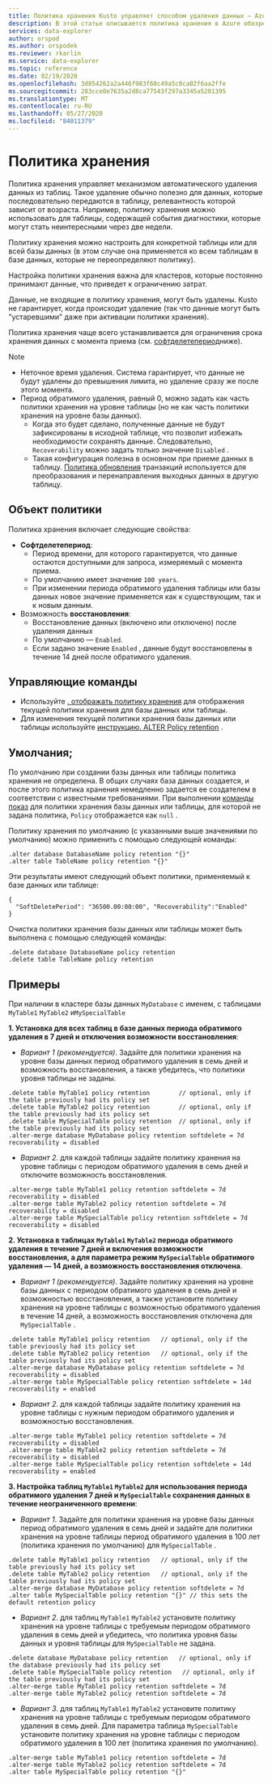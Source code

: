 ```yaml
---
title: Политика хранения Kusto управляет способом удаления данных — Azure обозреватель данных
description: В этой статье описывается политика хранения в Azure обозреватель данных.
services: data-explorer
author: orspod
ms.author: orspodek
ms.reviewer: rkarlin
ms.service: data-explorer
ms.topic: reference
ms.date: 02/19/2020
ms.openlocfilehash: 3d854262a2a446f983f60c49a5c0ca02f6aa2ffe
ms.sourcegitcommit: 283cce0e7635a2d8ca77543f297a3345a5201395
ms.translationtype: MT
ms.contentlocale: ru-RU
ms.lasthandoff: 05/27/2020
ms.locfileid: "84011379"
---
```

# <a name="retention-policy"></a>Политика хранения

Политика хранения управляет механизмом автоматического удаления данных из таблиц.
Такое удаление обычно полезно для данных, которые последовательно передаются в таблицу, релевантность которой зависит от возраста. Например, политику хранения можно использовать для таблицы, содержащей события диагностики, которые могут стать неинтересными через две недели.

Политику хранения можно настроить для конкретной таблицы или для всей базы данных (в этом случае она применяется ко всем таблицам в базе данных, которые не переопределяют политику).

Настройка политики хранения важна для кластеров, которые постоянно принимают данные, что приведет к ограничению затрат.

Данные, не входящие в политику хранения, могут быть удалены. Kusto не гарантирует, когда происходит удаление (так что данные могут быть "устаревшими" даже при активации политики хранения).

Политика хранения чаще всего устанавливается для ограничения срока хранения данных с момента приема (см. [софтделетепериод](#the-policy-object)ниже).

> [!NOTE]
> * Неточное время удаления. Система гарантирует, что данные не будут удалены до превышения лимита, но удаление сразу же после этого момента.
> * Период обратимого удаления, равный 0, можно задать как часть политики хранения на уровне таблицы (но не как часть политики хранения на уровне базы данных).
>   * Когда это будет сделано, полученные данные не будут зафиксированы в исходной таблице, что позволит избежать необходимости сохранять данные. Следовательно, `Recoverability` можно задать только значение `Disabled` . 
>   * Такая конфигурация полезна в основном при приеме данных в таблицу.
>   [Политика обновления](updatepolicy.md) транзакций используется для преобразования и перенаправления выходных данных в другую таблицу.

## <a name="the-policy-object"></a>Объект политики

Политика хранения включает следующие свойства:

* **Софтделетепериод**:
    * Период времени, для которого гарантируется, что данные остаются доступными для запроса, измеряемый с момента приема.
    * По умолчанию имеет значение `100 years`.
    * При изменении периода обратимого удаления таблицы или базы данных новое значение применяется как к существующим, так и к новым данным.
* Возможность **восстановления**:
    * Восстановление данных (включено или отключено) после удаления данных
    * По умолчанию — `Enabled`.
    * Если задано значение `Enabled` , данные будут восстановлены в течение 14 дней после обратимого удаления.

## <a name="control-commands"></a>Управляющие команды

* Используйте [. отображать политику хранения](../management/retention-policy.md) для отображения текущей политики хранения для базы данных или таблицы.
* Для изменения текущей политики хранения базы данных или таблицы используйте [инструкцию. ALTER Policy retention](../management/retention-policy.md) .

## <a name="defaults"></a>Умолчания;

По умолчанию при создании базы данных или таблицы политика хранения не определена.
В общих случаях база данных создается, и после этого политика хранения немедленно задается ее создателем в соответствии с известными требованиями.
При выполнении [команды показ](../management/retention-policy.md) для политики хранения базы данных или таблицы, для которой не задана политика, `Policy` отображается как `null` .

Политику хранения по умолчанию (с указанными выше значениями по умолчанию) можно применить с помощью следующей команды:

```kusto
.alter database DatabaseName policy retention "{}"
.alter table TableName policy retention "{}"
```

Эти результаты имеют следующий объект политики, применяемый к базе данных или таблице:

```kusto
{
  "SoftDeletePeriod": "36500.00:00:00", "Recoverability":"Enabled"
}
```

Очистка политики хранения базы данных или таблицы может быть выполнена с помощью следующей команды:

```kusto
.delete database DatabaseName policy retention
.delete table TableName policy retention
```

## <a name="examples"></a>Примеры

При наличии в кластере базы данных `MyDatabase` с именем, с таблицами `MyTable1` `MyTable2` и`MySpecialTable`

**1. Установка для всех таблиц в базе данных периода обратимого удаления в 7 дней и отключения возможности восстановления**:

* *Вариант 1 (рекомендуется)*. Задайте для политики хранения на уровне базы данных период обратимого удаления в семь дней и возможность восстановления, а также убедитесь, что политики уровня таблицы не заданы.

```kusto
.delete table MyTable1 policy retention        // optional, only if the table previously had its policy set
.delete table MyTable2 policy retention        // optional, only if the table previously had its policy set
.delete table MySpecialTable policy retention  // optional, only if the table previously had its policy set
.alter-merge database MyDatabase policy retention softdelete = 7d recoverability = disabled
```

* *Вариант 2*. для каждой таблицы задайте политику хранения на уровне таблицы с периодом обратимого удаления в семь дней и отключите возможность восстановления.

```kusto
.alter-merge table MyTable1 policy retention softdelete = 7d recoverability = disabled
.alter-merge table MyTable2 policy retention softdelete = 7d recoverability = disabled
.alter-merge table MySpecialTable policy retention softdelete = 7d recoverability = disabled
```

**2. Установка в таблицах `MyTable1` `MyTable2` периода обратимого удаления в течение 7 дней и включения возможности восстановления, а для параметра режим `MySpecialTable` обратимого удаления — 14 дней, а возможность восстановления отключена**.

* *Вариант 1 (рекомендуется)*. Задайте политику хранения на уровне базы данных с периодом обратимого удаления в семь дней и возможностью восстановления, а также установите политику хранения на уровне таблицы с возможностью обратимого удаления в течение 14 дней, а возможность восстановления отключена для `MySpecialTable` .

```kusto
.delete table MyTable1 policy retention   // optional, only if the table previously had its policy set
.delete table MyTable2 policy retention   // optional, only if the table previously had its policy set
.alter-merge database MyDatabase policy retention softdelete = 7d recoverability = disabled
.alter-merge table MySpecialTable policy retention softdelete = 14d recoverability = enabled
```

* *Вариант 2*. для каждой таблицы задайте политику хранения на уровне таблицы с нужным периодом обратимого удаления и возможностью восстановления.

```kusto
.alter-merge table MyTable1 policy retention softdelete = 7d recoverability = disabled
.alter-merge table MyTable2 policy retention softdelete = 7d recoverability = disabled
.alter-merge table MySpecialTable policy retention softdelete = 14d recoverability = enabled
```

**3. Настройка таблиц `MyTable1` `MyTable2` для использования периода обратимого удаления 7 дней и `MySpecialTable` сохранения данных в течение неограниченного времени**:

* *Вариант 1*. Задайте для политики хранения на уровне базы данных период обратимого удаления в семь дней и задайте для политики хранения на уровне таблицы период обратимого удаления в 100 лет (политика хранения по умолчанию) для `MySpecialTable` .

```kusto
.delete table MyTable1 policy retention   // optional, only if the table previously had its policy set
.delete table MyTable2 policy retention   // optional, only if the table previously had its policy set
.alter-merge database MyDatabase policy retention softdelete = 7d
.alter table MySpecialTable policy retention "{}" // this sets the default retention policy
```

* *Вариант 2*. для таблиц `MyTable1` `MyTable2` установите политику хранения на уровне таблицы с требуемым периодом обратимого удаления в семь дней и убедитесь, что политика уровня базы данных и уровня таблицы для `MySpecialTable` не задана.

```kusto
.delete database MyDatabase policy retention   // optional, only if the database previously had its policy set
.delete table MySpecialTable policy retention   // optional, only if the table previously had its policy set
.alter-merge table MyTable1 policy retention softdelete = 7d
.alter-merge table MyTable2 policy retention softdelete = 7d
```

* *Вариант 3*. для таблиц `MyTable1` `MyTable2` установите политику хранения на уровне таблицы с требуемым периодом обратимого удаления в семь дней. Для параметра таблица `MySpecialTable` установите политику хранения на уровне таблицы с периодом обратимого удаления в 100 лет (политика хранения по умолчанию).

```kusto
.alter-merge table MyTable1 policy retention softdelete = 7d
.alter-merge table MyTable2 policy retention softdelete = 7d
.alter table MySpecialTable policy retention "{}"
```
